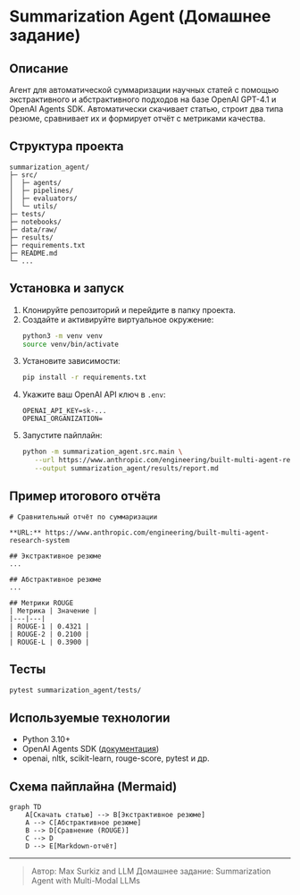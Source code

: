 # Summarization Agent (Домашнее задание)

## Описание

Агент для автоматической суммаризации научных статей с помощью экстрактивного и абстрактивного подходов на базе OpenAI GPT-4.1 и OpenAI Agents SDK. Автоматически скачивает статью, строит два типа резюме, сравнивает их и формирует отчёт с метриками качества.

## Структура проекта

```
summarization_agent/
├─ src/
│  ├─ agents/
│  ├─ pipelines/
│  ├─ evaluators/
│  └─ utils/
├─ tests/
├─ notebooks/
├─ data/raw/
├─ results/
├─ requirements.txt
├─ README.md
└─ ...
```

## Установка и запуск

1. Клонируйте репозиторий и перейдите в папку проекта.
2. Создайте и активируйте виртуальное окружение:
   ```bash
   python3 -m venv venv
   source venv/bin/activate
   ```
3. Установите зависимости:
   ```bash
   pip install -r requirements.txt
   ```
4. Укажите ваш OpenAI API ключ в `.env`:
   ```env
   OPENAI_API_KEY=sk-...
   OPENAI_ORGANIZATION=
   ```
5. Запустите пайплайн:
   ```bash
   python -m summarization_agent.src.main \
      --url https://www.anthropic.com/engineering/built-multi-agent-research-system \
      --output summarization_agent/results/report.md
   ```

## Пример итогового отчёта

```
# Сравнительный отчёт по суммаризации

**URL:** https://www.anthropic.com/engineering/built-multi-agent-research-system

## Экстрактивное резюме
...

## Абстрактивное резюме
...

## Метрики ROUGE
| Метрика | Значение |
|---|---|
| ROUGE-1 | 0.4321 |
| ROUGE-2 | 0.2100 |
| ROUGE-L | 0.3900 |
```

## Тесты

```bash
pytest summarization_agent/tests/
```

## Используемые технологии
- Python 3.10+
- OpenAI Agents SDK ([документация](https://openai.github.io/openai-agents-python/))
- openai, nltk, scikit-learn, rouge-score, pytest и др.

## Схема пайплайна (Mermaid)

```mermaid
graph TD
    A[Скачать статью] --> B[Экстрактивное резюме]
    A --> C[Абстрактивное резюме]
    B --> D[Сравнение (ROUGE)]
    C --> D
    D --> E[Markdown-отчёт]
```

---

> Автор: Max Surkiz and LLM
> Домашнее задание: Summarization Agent with Multi-Modal LLMs
